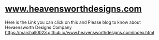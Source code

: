 # www.heavensworthdesigns.com
Here is the Link you can click on this and Please blog to know about Hevaensworth Designs Company 
https://marshall0023.github.io/www.heavensworthdesigns.com/index.html
